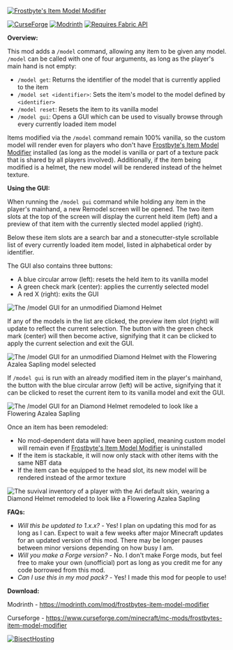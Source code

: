 [![Frostbyte's Item Model Modifier](https://github.com/user-attachments/assets/692713b2-8f4d-453a-b929-ac620778a534)](https://github.com/FrostbyteGames1/Frostbytes-Item-Model-Modifier)

[![CurseForge](https://cf.way2muchnoise.eu/short_849346_downloads.svg)](https://www.curseforge.com/minecraft/mc-mods/frostbytes-item-model-modifier)
[![Modrinth](https://img.shields.io/modrinth/dt/tBjxZ7JW?color=00AF5C&label=downloads&logo=modrinth)](https://modrinth.com/mod/frostbytes-item-model-modifier)
[![Requires Fabric API](https://img.shields.io/badge/Requires-Fabric%20API-dbd0b4?logo=data%3Aimage%2Fpng%3Bbase64%2CiVBORw0KGgoAAAANSUhEUgAAAfQAAAH0BAMAAAA5%2BMK5AAAAGFBMVEUAAADb0LTGvKW8spyuppSakn6Aem04NCogwuCRAAAAAXRSTlMAQObYZgAAAo1JREFUeNrt2zFOw0AQhlF3rg0FNbkBSpEakSMQcQPqBITm%2BnRIM4VHVkDG8L56m7ftvztIkiRJkiRJkiRJkrTJxsid0dHR0dHR0dHR0dHR0dHR0dHR0dHR0dHR0dHR0dHR0Ychcpcpdxc5dHR0dHR0dHR0dHR0dHR0dHR0dHR0dHR0dHR0dHT0r952ufspF7kzOjo6Ojo6Ojo6Ojo6Ojo6Ojo6Ojo6Ojo6Ojo6Ovpfpo%2BRa%2Fb0932uOY6Ojo6Ojo6Ojo6Ojo6Ojo6Ojo6Ojo6Ojo6Ojo6OvmF6P6BPpca2zz1MuSiho6Ojo6Ojo6Ojo6Ojo6Ojo6Ojo6Ojo6Ojo6Ojo6P%2FUnqUGlvzX73WvDyI%2Bc7o6Ojo6Ojo6Ojo6Ojo6Ojo6Ojo6Ojo6Ojo6Ojo6OvSx0q9qpvdfIV6iNxrCR0dHR0dHR0dHR0dHR0dHR0dHR0dHR0dHR0dHR19ZXrkLlcM6H23xdrQa0MJHR0dHR0dHR0dHR0dHR0dHR0dHR0dHR0dHR0dHf2H6WPkjrnHbx3Q7xv6wsEcHR0dHR0dHR0dHR0dHR0dHR0dHR0dHR0dHR0dHR19Lfop93zMTcvaL3s7MJTQ0dHR0dHR0dHR0dHR0dHR0dHR0dHR0dHR0dHR0Vv6qkXu45Q7lpbRD82Ajo6Ojo6Ojo6Ojo6Ojo6Ojo6Ojo6Ojo6Ojo6Ojo6%2BHfry%2Bb1exVOxdlR0dHR0dHR0dHR0dHR0dHR0dHR0dHR0dHR0dHR09Ja%2B4WL%2BKl4ih46Ojo6Ojo6Ojo6Ojo6Ojo6Ojo6Ojo6Ojo6Ojo6O%2Fi%2FptZhvKKGjo6Ojo6Ojo6Ojo6Ojo6Ojo6Ojo6Ojo6Ojo6Ojt3RJkiRJkiRJkiRJkjbRJ0KLYiuU9T5SAAAAAElFTkSuQmCC)](https://modrinth.com/mod/fabric-api)

**Overview:**

This mod adds a ```/model``` command, allowing any item to be given any model. ```/model``` can be called with one of four arguments, as long as the player's main hand is not empty:
- ```/model get```: Returns the identifier of the model that is currently applied to the item
- ```/model set <identifier>```: Sets the item's model to the model defined by ```<identifier>```
- ```/model reset```: Resets the item to its vanilla model
- ```/model gui```: Opens a GUI which can be used to visually browse through every currently loaded item model

Items modified via the ```/model``` command remain 100% vanilla, so the custom model will render even for players who don't have [Frostbyte's Item Model Modifier](https://github.com/FrostbyteGames1/Frostbytes-Item-Model-Modifier) installed (as long as the model is vanilla or part of a texture pack that is shared by all players involved). Additionally, if the item being modified is a helmet, the new model will be rendered instead of the helmet texture.

**Using the GUI:**

When running the ```/model gui``` command while holding any item in the player's mainhand, a new Remodel screen will be opened. The two item slots at the top of the screen will display the current held item (left) and a preview of that item with the currently slected model applied (right).

Below these item slots are a search bar and a stonecutter-style scrollable list of every currently loaded item model, listed in alphabetical order by identifier.

The GUI also contains three buttons:
- A blue circular arrow (left): resets the held item to its vanilla model
- A green check mark (center): applies the currently selected model
- A red X (right): exits the GUI

![The /model GUI for an unmodified Diamond Helmet](https://github.com/user-attachments/assets/b3bcdda5-6f3a-4573-a684-e9239cee66fc)

If any of the models in the list are clicked, the preview item slot (right) will update to reflect the current selection. The button with the green check mark (center) will then become active, signifying that it can be clicked to apply the current selection and exit the GUI.

![The /model GUI for an unmodified Diamond Helmet with the Flowering Azalea Sapling model selected](https://github.com/user-attachments/assets/584f1183-77d9-4140-9bda-32bf26c663be)

If ```/model gui``` is run with an already modified item in the player's mainhand, the button with the blue circular arrow (left) will be active, signifying that it can be clicked to reset the current item to its vanilla model and exit the GUI.

![The /model GUI for an Diamond Helmet remodeled to look like a Flowering Azalea Sapling](https://github.com/user-attachments/assets/78f99b5b-2e34-4980-acda-5daca29d4382)

Once an item has been remodeled:
- No mod-dependent data will have been applied, meaning custom model will remain even if [Frostbyte's Item Model Modifier](https://github.com/FrostbyteGames1/Frostbytes-Item-Model-Modifier) is uninstalled 
- If the item is stackable, it will now only stack with other items with the same NBT data
- If the item can be equipped to the head slot, its new model will be rendered instead of the armor texture

![The suvival inventory of a player with the Ari default skin, wearing a Diamond Helmet remodeled to look like a Flowering Azalea Sapling](https://github.com/user-attachments/assets/f3e8cae3-f5d9-49be-8f60-c589163921af)

**FAQs:**

- *Will this be updated to 1.x.x?* - Yes! I plan on updating this mod for as long as I can. Expect to wait a few weeks after major Minecraft updates for an updated version of this mod. There may be longer pauses between minor versions depending on how busy I am.
- *Will you make a Forge version?* - No. I don't make Forge mods, but feel free to make your own (unofficial) port as long as you credit me for any code borrowed from this mod.
- *Can I use this in my mod pack?* - Yes! I made this mod for people to use!

**Download:**

Modrinth - https://modrinth.com/mod/frostbytes-item-model-modifier

Curseforge - https://www.curseforge.com/minecraft/mc-mods/frostbytes-item-model-modifier

[![BisectHosting](https://www.bisecthosting.com/partners/custom-banners/92987bf2-5957-4acb-8dd9-0fadd0fdd7e4.webp)](https://www.bisecthosting.com/frostbyte)

